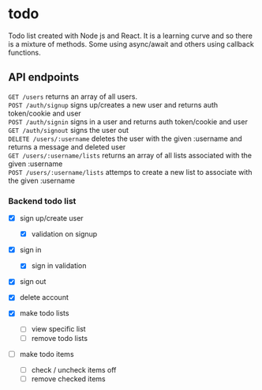# todo
Todo list created with Node js and React. It is a learning curve and so there is a mixture
of methods. Some using async/await and others using callback functions.

## API endpoints

``` GET /users ``` returns an array of all users.    
``` POST /auth/signup ``` signs up/creates a new user and returns auth token/cookie and user  
``` POST /auth/signin ``` signs in a user and returns auth token/cookie and user    
``` GET /auth/signout ``` signs the user out    
``` DELETE /users/:username ``` deletes the user with the given :username  and returns a message and deleted user      
``` GET /users/:username/lists ``` returns an array of all lists associated with the given :username  
``` POST /users/:username/lists ``` attemps to create a new list to associate with the given :username  


### Backend todo list
- [x] sign up/create user  
  - [x] validation on signup

- [x] sign in    
  - [x] sign in validation  

- [x] sign out  

- [x] delete account

- [x] make todo lists  
  - [ ] view specific list  
  - [ ] remove todo lists

- [ ] make todo items  
  - [ ] check / uncheck items off  
   - [ ] remove checked items  
